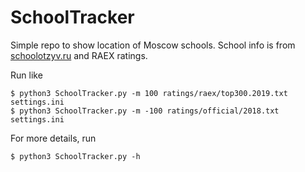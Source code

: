 # SchoolTracker
Simple repo to show location of Moscow schools.
School info is from [schoolotzyv.ru](https://schoolotzyv.ru/) and
RAEX ratings.

Run like
```
$ python3 SchoolTracker.py -m 100 ratings/raex/top300.2019.txt settings.ini
$ python3 SchoolTracker.py -m -100 ratings/official/2018.txt settings.ini
```

For more details, run
```
$ python3 SchoolTracker.py -h
```
